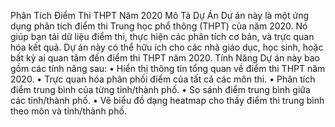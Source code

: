 Phân Tích Điểm Thi THPT Năm 2020
Mô Tả Dự Án
Dự án này là một ứng dụng phân tích điểm thi Trung học phổ thông (THPT) của năm 2020. Nó giúp bạn tải dữ liệu điểm thi, thực hiện các phân tích cơ bản, và trực quan hóa kết quả. Dự án này có thể hữu ích cho các nhà giáo dục, học sinh, hoặc bất kỳ ai quan tâm đến điểm thi THPT năm 2020.
Tính Năng
Dự án này bao gồm các tính năng sau:
•	Hiển thị thông tin tổng quan về điểm thi THPT năm 2020.
•	Trực quan hóa phân phối điểm của tất cả các môn thi.
•	Phân tích điểm trung bình của từng tỉnh/thành phố.
•	So sánh điểm trung bình giữa các tỉnh/thành phố.
•	Vẽ biểu đồ dạng heatmap cho thấy điểm thi trung bình theo môn và tỉnh/thành phố.

